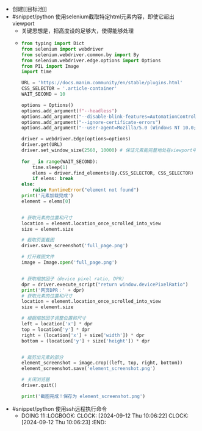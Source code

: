 - 创建[[目标池]]
- #snippet/python 使用selenium截取特定html元素内容，即使它超出viewport
	- 关键思想是，把高度设的足够大，使得能够处理
	- ```python
	  from typing import Dict
	  from selenium import webdriver
	  from selenium.webdriver.common.by import By
	  from selenium.webdriver.edge.options import Options
	  from PIL import Image
	  import time
	  
	  URL = 'https://docs.manim.community/en/stable/plugins.html'
	  CSS_SELECTOR = '.article-container'
	  WAIT_SECOND = 10
	  
	  options = Options()
	  options.add_argument(f"--headless")  
	  options.add_argument("--disable-blink-features=AutomationControlled") 
	  options.add_argument("--ignore-certificate-errors")  
	  options.add_argument("--user-agent=Mozilla/5.0 (Windows NT 10.0; Win64; x64; rv:109.0) Gecko/20100101 Firefox/115.0") 
	  
	  driver = webdriver.Edge(options=options)
	  driver.get(URL)
	  driver.set_window_size(2560, 10000) # 保证元素能完整地处在viewport中
	   
	  for _ in range(WAIT_SECOND):
	      time.sleep(1)
	      elems = driver.find_elements(By.CSS_SELECTOR, CSS_SELECTOR)
	      if elems: break
	  else:
	      raise RuntimeError("element not found")
	  print('元素加载完成')
	  element = elems[0]
	  
	  
	  # 获取元素的位置和尺寸
	  location = element.location_once_scrolled_into_view
	  size = element.size
	  
	  # 截取页面截图
	  driver.save_screenshot('full_page.png')
	  
	  # 打开截图文件
	  image = Image.open('full_page.png')
	  
	  
	  # 获取缩放因子（device pixel ratio, DPR）
	  dpr = driver.execute_script("return window.devicePixelRatio")
	  print('网页DPR：' + dpr)
	  # 获取元素的位置和尺寸
	  location = element.location_once_scrolled_into_view
	  size = element.size
	  
	  # 根据缩放因子调整位置和尺寸
	  left = location['x'] * dpr
	  top = location['y'] * dpr
	  right = (location['x'] + size['width']) * dpr
	  bottom = (location['y'] + size['height']) * dpr
	  
	  
	  # 裁剪出元素的部分
	  element_screenshot = image.crop((left, top, right, bottom))
	  element_screenshot.save('element_screenshot.png')
	  
	  # 关闭浏览器
	  driver.quit()
	  
	  print('截图完成！保存为 element_screenshot.png')
	  ```
- #snippet/python 使用ssh远程执行命令
	- DOING 11
	  :LOGBOOK:
	  CLOCK: [2024-09-12 Thu 10:06:22]
	  CLOCK: [2024-09-12 Thu 10:06:23]
	  :END: